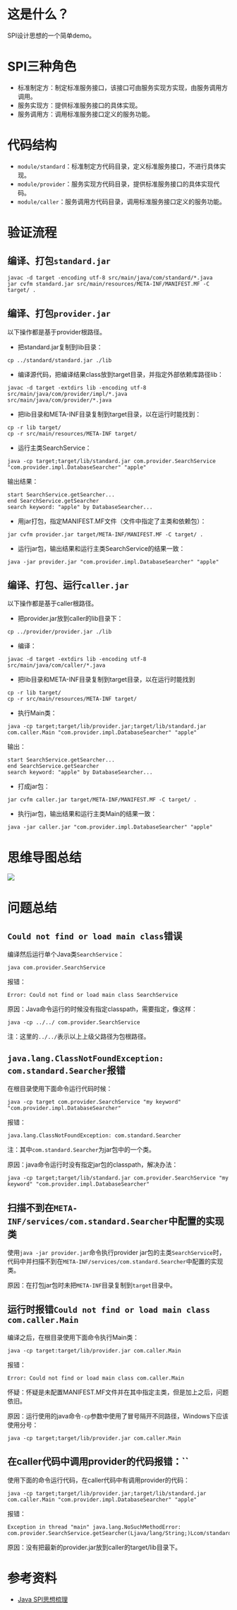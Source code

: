 # 这是什么？
SPI设计思想的一个简单demo。

# SPI三种角色
- 标准制定方：制定标准服务接口，该接口可由服务实现方实现，由服务调用方调用。
- 服务实现方：提供标准服务接口的具体实现。
- 服务调用方：调用标准服务接口定义的服务功能。

# 代码结构
- `module/standard`：标准制定方代码目录，定义标准服务接口，不进行具体实现。
- `module/provider`：服务实现方代码目录，提供标准服务接口的具体实现代码。
- `module/caller`：服务调用方代码目录，调用标准服务接口定义的服务功能。

# 验证流程
## 编译、打包`standard.jar`

```
javac -d target -encoding utf-8 src/main/java/com/standard/*.java
jar cvfm standard.jar src/main/resources/META-INF/MANIFEST.MF -C target/ .
```

## 编译、打包`provider.jar`
以下操作都是基于provider根路径。

- 把standard.jar复制到lib目录：

``` shell
cp ../standard/standard.jar ./lib
```

- 编译源代码，把编译结果class放到target目录，并指定外部依赖库路径lib：

``` shell
javac -d target -extdirs lib -encoding utf-8 src/main/java/com/provider/impl/*.java src/main/java/com/provider/*.java
```

- 把lib目录和META-INF目录复制到target目录，以在运行时能找到：

``` shell
cp -r lib target/
cp -r src/main/resources/META-INF target/
```

- 运行主类SearchService：

``` shell
java -cp target;target/lib/standard.jar com.provider.SearchService "com.provider.impl.DatabaseSearcher" "apple"
```

输出结果：
```
start SearchService.getSearcher...
end SearchService.getSearcher
search keyword: "apple" by DatabaseSearcher...
```

- 用jar打包，指定MANIFEST.MF文件（文件中指定了主类和依赖包）：

``` shell
jar cvfm provider.jar target/META-INF/MANIFEST.MF -C target/ .
```

- 运行jar包，输出结果和运行主类SearchService的结果一致：

``` shell
java -jar provider.jar "com.provider.impl.DatabaseSearcher" "apple"
```

## 编译、打包、运行`caller.jar`
以下操作都是基于caller根路径。

- 把provider.jar放到caller的lib目录下：

``` shell
cp ../provider/provider.jar ./lib
```

- 编译：

``` shell
javac -d target -extdirs lib -encoding utf-8 src/main/java/com/caller/*.java
```

- 把lib目录和META-INF目录复制到target目录，以在运行时能找到

``` shell
cp -r lib target/
cp -r src/main/resources/META-INF target/
```

- 执行Main类：

``` shell
java -cp target;target/lib/provider.jar;target/lib/standard.jar com.caller.Main "com.provider.impl.DatabaseSearcher" "apple"
```

输出：

```
start SearchService.getSearcher...
end SearchService.getSearcher
search keyword: "apple" by DatabaseSearcher...
```

- 打成jar包：

``` shell
jar cvfm caller.jar target/META-INF/MANIFEST.MF -C target/ .
```

- 执行jar包，输出结果和运行主类Main的结果一致：

``` shell
java -jar caller.jar "com.provider.impl.DatabaseSearcher" "apple"
```

# 思维导图总结
![](./img/spi-framework.png)

# 问题总结
## `Could not find or load main class`错误
编译然后运行单个Java类`SearchService`：

``` shell
java com.provider.SearchService
```

报错：

``` 
Error: Could not find or load main class SearchService
```

原因：Java命令运行的时候没有指定classpath，需要指定，像这样：

``` 
java -cp ../../ com.provider.SearchService
```

注：这里的`../../`表示以上上级父路径为包根路径。

## `java.lang.ClassNotFoundException: com.standard.Searcher`报错
在根目录使用下面命令运行代码时候：

```
java -cp target com.provider.SearchService "my keyword" "com.provider.impl.DatabaseSearcher"
```

报错：

```
java.lang.ClassNotFoundException: com.standard.Searcher
```

注：其中`com.standard.Searcher`为jar包中的一个类。

原因：java命令运行时没有指定jar包的classpath，解决办法：

``` shell
java -cp target;target/lib/standard.jar com.provider.SearchService "my keyword" "com.provider.impl.DatabaseSearcher"
```

## 扫描不到在`META-INF/services/com.standard.Searcher`中配置的实现类
使用`java -jar provider.jar`命令执行provider jar包的主类`SearchService`时，代码中并扫描不到在`META-INF/services/com.standard.Searcher`中配置的实现类。

原因：在打包jar包时未把`META-INF`目录复制到`target`目录中。

## 运行时报错`Could not find or load main class com.caller.Main`
编译之后，在根目录使用下面命令执行Main类：

``` shell
java -cp target:target/lib/provider.jar com.caller.Main
```

报错：

``` shell
Error: Could not find or load main class com.caller.Main
```

怀疑：怀疑是未配置MANIFEST.MF文件并在其中指定主类，但是加上之后，问题依旧。

原因：运行使用的java命令`-cp`参数中使用了冒号隔开不同路径，Windows下应该使用分号：

``` shell
java -cp target;target/lib/provider.jar com.caller.Main
```

## 在caller代码中调用provider的代码报错：``
使用下面的命令运行代码，在caller代码中有调用provider的代码：

``` shell
java -cp target;target/lib/provider.jar;target/lib/standard.jar com.caller.Main "com.provider.impl.DatabaseSearcher" "apple"
```

报错：

``` shell
Exception in thread "main" java.lang.NoSuchMethodError: com.provider.SearchService.getSearcher(Ljava/lang/String;)Lcom/standard/Searcher
```

原因：没有把最新的provider.jar放到caller的target/lib目录下。

# 参考资料
- [Java SPI思想梳理](https://zhuanlan.zhihu.com/p/28909673)
